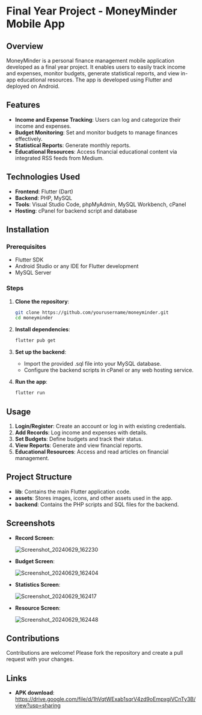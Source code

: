 # Final Year Project - MoneyMinder Mobile App

## Overview

MoneyMinder is a personal finance management mobile application developed as a final year project. It enables users to easily track income and expenses, monitor budgets, generate statistical reports, and view in-app educational resources. The app is developed using Flutter and deployed on Android.

## Features

- **Income and Expense Tracking**: Users can log and categorize their income and expenses.
- **Budget Monitoring**: Set and monitor budgets to manage finances effectively.
- **Statistical Reports**: Generate monthly reports.
- **Educational Resources**: Access financial educational content via integrated RSS feeds from Medium.

## Technologies Used

- **Frontend**: Flutter (Dart)
- **Backend**: PHP, MySQL
- **Tools**: Visual Studio Code, phpMyAdmin, MySQL Workbench, cPanel
- **Hosting**: cPanel for backend script and database

## Installation

### Prerequisites

- Flutter SDK
- Android Studio or any IDE for Flutter development
- MySQL Server

### Steps

1. **Clone the repository**:
   ```bash
   git clone https://github.com/yourusername/moneyminder.git
   cd moneyminder

2. **Install dependencies**:
   ```bash
   flutter pub get
   
3. **Set up the backend**:
   - Import the provided .sql file into your MySQL database.
   - Configure the backend scripts in cPanel or any web hosting service.

4. **Run the app**:
   ```bash
   flutter run

## Usage
1. **Login/Register**: Create an account or log in with existing credentials.
2. **Add Records**: Log income and expenses with details.
3. **Set Budgets**: Define budgets and track their status.
4. **View Reports**: Generate and view financial reports.
5. **Educational Resources**: Access and read articles on financial management.

## Project Structure
- **lib**: Contains the main Flutter application code.
- **assets**: Stores images, icons, and other assets used in the app.
- **backend**: Contains the PHP scripts and SQL files for the backend.

## Screenshots
- **Record Screen**:
  
   ![Screenshot_20240629_162230](https://github.com/xinqikhong/stix3923/assets/129888504/2641ab2c-1dd2-4871-ad61-b21026622982)

- **Budget Screen**:

   ![Screenshot_20240629_162404](https://github.com/xinqikhong/stix3923/assets/129888504/5572092d-9a88-47c0-ae57-c314a8088613)

- **Statistics Screen**:

  ![Screenshot_20240629_162417](https://github.com/xinqikhong/stix3923/assets/129888504/a181d855-5397-44df-b852-e93fea8ce49a)

- **Resource Screen**:

  ![Screenshot_20240629_162448](https://github.com/xinqikhong/stix3923/assets/129888504/f1d95f4c-7656-4b17-81c2-6577021671ad)


## Contributions
Contributions are welcome! Please fork the repository and create a pull request with your changes.

## Links
- **APK download**:
  https://drive.google.com/file/d/1hVqtWExab1sqrV4zd9oEmpxgiVCnTy3B/view?usp=sharing
